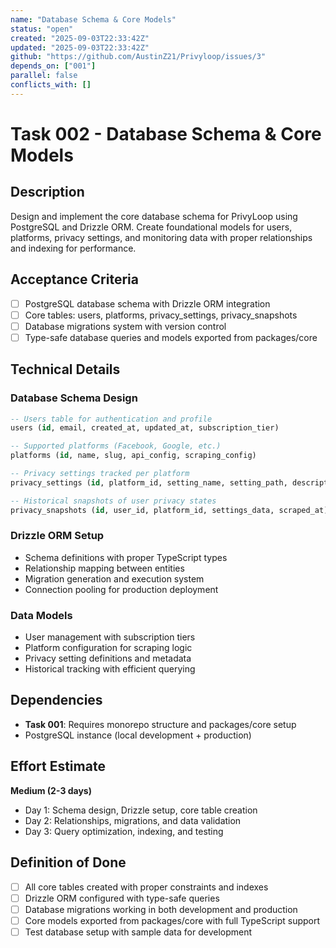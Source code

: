 ```yaml
---
name: "Database Schema & Core Models"
status: "open"
created: "2025-09-03T22:33:42Z"
updated: "2025-09-03T22:33:42Z"
github: "https://github.com/AustinZ21/Privyloop/issues/3"
depends_on: ["001"]
parallel: false
conflicts_with: []
---
```


# Task 002 - Database Schema & Core Models

## Description

Design and implement the core database schema for PrivyLoop using PostgreSQL and Drizzle ORM. Create foundational models for users, platforms, privacy settings, and monitoring data with proper relationships and indexing for performance.

## Acceptance Criteria

- [ ] PostgreSQL database schema with Drizzle ORM integration
- [ ] Core tables: users, platforms, privacy_settings, privacy_snapshots
- [ ] Database migrations system with version control
- [ ] Type-safe database queries and models exported from packages/core

## Technical Details

### Database Schema Design
```sql
-- Users table for authentication and profile
users (id, email, created_at, updated_at, subscription_tier)

-- Supported platforms (Facebook, Google, etc.)
platforms (id, name, slug, api_config, scraping_config)

-- Privacy settings tracked per platform
privacy_settings (id, platform_id, setting_name, setting_path, description)

-- Historical snapshots of user privacy states
privacy_snapshots (id, user_id, platform_id, settings_data, scraped_at)
```

### Drizzle ORM Setup
- Schema definitions with proper TypeScript types
- Relationship mapping between entities
- Migration generation and execution system
- Connection pooling for production deployment

### Data Models
- User management with subscription tiers
- Platform configuration for scraping logic
- Privacy setting definitions and metadata
- Historical tracking with efficient querying

## Dependencies

- **Task 001**: Requires monorepo structure and packages/core setup
- PostgreSQL instance (local development + production)

## Effort Estimate

**Medium (2-3 days)**
- Day 1: Schema design, Drizzle setup, core table creation
- Day 2: Relationships, migrations, and data validation
- Day 3: Query optimization, indexing, and testing

## Definition of Done

- [ ] All core tables created with proper constraints and indexes
- [ ] Drizzle ORM configured with type-safe queries
- [ ] Database migrations working in both development and production
- [ ] Core models exported from packages/core with full TypeScript support
- [ ] Test database setup with sample data for development